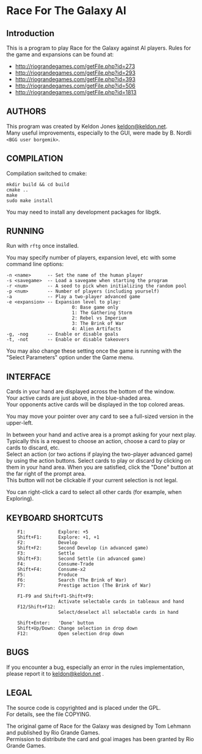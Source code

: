 # Race For The Galaxy AI

## Introduction

This is a program to play Race for the Galaxy against AI players.  Rules
for the game and expansions can be found at:

* http://riograndegames.com/getFile.php?id=273
* http://riograndegames.com/getFile.php?id=293
* http://riograndegames.com/getFile.php?id=393
* http://riograndegames.com/getFile.php?id=506
* http://riograndegames.com/getFile.php?id=1813

## AUTHORS

This program was created by Keldon Jones <keldon@keldon.net>.  
Many useful improvements, especially to the GUI, were made by B. Nordli `<BGG user borgemik>`.

## COMPILATION

Compilation switched to cmake:

```(bash)
mkdir build && cd build
cmake ..
make
sudo make install
```

You may need to install any development packages for libgtk.

## RUNNING

Run with `rftg` once installed.

You may specify number of players, expansion level, etc with some command line options:

```(bash)
-n <name>      -- Set the name of the human player
-s <savegame>  -- Load a savegame when starting the program
-r <num>       -- A seed to pick when initializing the random pool
-p <num>       -- Number of players (including yourself)
-a             -- Play a two-player advanced game
-e <expansion> -- Expansion level to play:
                        0: Base game only
                        1: The Gathering Storm
                        2: Rebel vs Imperium
                        3: The Brink of War
                        4: Alien Artifacts
-g, -nog       -- Enable or disable goals
-t, -not       -- Enable or disable takeovers
```

You may also change these setting once the game is running with the "Select Parameters" option under the Game menu.

## INTERFACE

Cards in your hand are displayed across the bottom of the window.  
Your active cards are just above, in the blue-shaded area.  
Your opponents active cards will be displayed in the top colored areas.

You may move your pointer over any card to see a full-sized version in the upper-left.

In between your hand and active area is a prompt asking for your next play.  
Typically this is a request to choose an action, choose a card to play or cards to discard, etc.  
Select an action (or two actions if playing the two-player advanced game) by using the action buttons.
Select cards to play or discard by clicking on them in your hand area.
When you are satisfied, click the "Done" button at the far right of the prompt area.  
This button will not be clickable if your current selection is not legal.

You can right-click a card to select all other cards (for example, when Exploring).

## KEYBOARD SHORTCUTS

        F1:            Explore: +5
        Shift+F1:      Explore: +1, +1
        F2:            Develop
        Shift+F2:      Second Develop (in advanced game)
        F3:            Settle
        Shift+F3:      Second Settle (in advanced game)
        F4:            Consume-Trade
        Shift+F4:      Consume-x2
        F5:            Produce
        F6:            Search (The Brink of War)
        F7:            Prestige action (The Brink of War)

        F1-F9 and Shift+F1-Shift+F9:
                       Activate selectable cards in tableaux and hand
        F12/Shift+F12:
                       Select/deselect all selectable cards in hand

        Shift+Enter:   'Done' button
        Shift+Up/Down: Change selection in drop down
        F12:           Open selection drop down

## BUGS

If you encounter a bug, especially an error in the rules implementation, please report it to keldon@keldon.net .

## LEGAL

The source code is copyrighted and is placed under the GPL.  
For details, see the file COPYING.

The original game of Race for the Galaxy was designed by Tom Lehmann and published by Rio Grande Games.  
Permission to distribute the card and goal images has been granted by Rio Grande Games.
